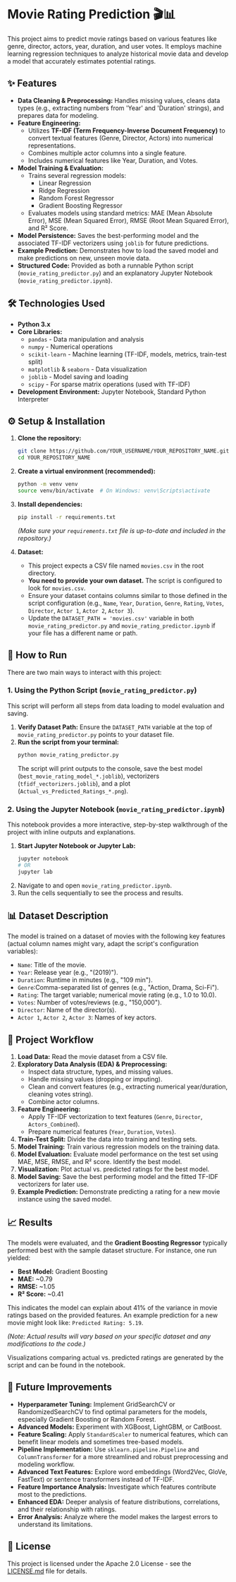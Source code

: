 # Movie Rating Prediction 🎬📊

This project aims to predict movie ratings based on various features like genre, director, actors, year, duration, and user votes. It employs machine learning regression techniques to analyze historical movie data and develop a model that accurately estimates potential ratings.

## ✨ Features

*   **Data Cleaning & Preprocessing:** Handles missing values, cleans data types (e.g., extracting numbers from 'Year' and 'Duration' strings), and prepares data for modeling.
*   **Feature Engineering:**
    *   Utilizes **TF-IDF (Term Frequency-Inverse Document Frequency)** to convert textual features (Genre, Director, Actors) into numerical representations.
    *   Combines multiple actor columns into a single feature.
    *   Includes numerical features like Year, Duration, and Votes.
*   **Model Training & Evaluation:**
    *   Trains several regression models:
        *   Linear Regression
        *   Ridge Regression
        *   Random Forest Regressor
        *   Gradient Boosting Regressor
    *   Evaluates models using standard metrics: MAE (Mean Absolute Error), MSE (Mean Squared Error), RMSE (Root Mean Squared Error), and R² Score.
*   **Model Persistence:** Saves the best-performing model and the associated TF-IDF vectorizers using `joblib` for future predictions.
*   **Example Prediction:** Demonstrates how to load the saved model and make predictions on new, unseen movie data.
*   **Structured Code:** Provided as both a runnable Python script (`movie_rating_predictor.py`) and an explanatory Jupyter Notebook (`movie_rating_predictor.ipynb`).

## 🛠️ Technologies Used

*   **Python 3.x**
*   **Core Libraries:**
    *   `pandas` - Data manipulation and analysis
    *   `numpy` - Numerical operations
    *   `scikit-learn` - Machine learning (TF-IDF, models, metrics, train-test split)
    *   `matplotlib` & `seaborn` - Data visualization
    *   `joblib` - Model saving and loading
    *   `scipy` - For sparse matrix operations (used with TF-IDF)
*   **Development Environment:** Jupyter Notebook, Standard Python Interpreter

## ⚙️ Setup & Installation

1.  **Clone the repository:**
    ```bash
    git clone https://github.com/YOUR_USERNAME/YOUR_REPOSITORY_NAME.git
    cd YOUR_REPOSITORY_NAME
    ```

2.  **Create a virtual environment (recommended):**
    ```bash
    python -m venv venv
    source venv/bin/activate  # On Windows: venv\Scripts\activate
    ```

3.  **Install dependencies:**
    ```bash
    pip install -r requirements.txt
    ```
    *(Make sure your `requirements.txt` file is up-to-date and included in the repository.)*

4.  **Dataset:**
    *   This project expects a CSV file named `movies.csv` in the root directory.
    *   **You need to provide your own dataset.** The script is configured to look for `movies.csv`.
    *   Ensure your dataset contains columns similar to those defined in the script configuration (e.g., `Name`, `Year`, `Duration`, `Genre`, `Rating`, `Votes`, `Director`, `Actor 1`, `Actor 2`, `Actor 3`).
    *   Update the `DATASET_PATH = 'movies.csv'` variable in both `movie_rating_predictor.py` and `movie_rating_predictor.ipynb` if your file has a different name or path.

## 🚀 How to Run

There are two main ways to interact with this project:

### 1. Using the Python Script (`movie_rating_predictor.py`)

This script will perform all steps from data loading to model evaluation and saving.

1.  **Verify Dataset Path:** Ensure the `DATASET_PATH` variable at the top of `movie_rating_predictor.py` points to your dataset file.
2.  **Run the script from your terminal:**
    ```bash
    python movie_rating_predictor.py
    ```
    The script will print outputs to the console, save the best model (`best_movie_rating_model_*.joblib`), vectorizers (`tfidf_vectorizers.joblib`), and a plot (`Actual_vs_Predicted_Ratings_*.png`).

### 2. Using the Jupyter Notebook (`movie_rating_predictor.ipynb`)

This notebook provides a more interactive, step-by-step walkthrough of the project with inline outputs and explanations.

1.  **Start Jupyter Notebook or Jupyter Lab:**
    ```bash
    jupyter notebook
    # OR
    jupyter lab
    ```
2.  Navigate to and open `movie_rating_predictor.ipynb`.
3.  Run the cells sequentially to see the process and results.

## 📊 Dataset Description

The model is trained on a dataset of movies with the following key features (actual column names might vary, adapt the script's configuration variables):

*   `Name`: Title of the movie.
*   `Year`: Release year (e.g., "(2019)").
*   `Duration`: Runtime in minutes (e.g., "109 min").
*   `Genre`:Comma-separated list of genres (e.g., "Action, Drama, Sci-Fi").
*   `Rating`: The target variable; numerical movie rating (e.g., 1.0 to 10.0).
*   `Votes`: Number of votes/reviews (e.g., "150,000").
*   `Director`: Name of the director(s).
*   `Actor 1`, `Actor 2`, `Actor 3`: Names of key actors.

## 📝 Project Workflow

1.  **Load Data:** Read the movie dataset from a CSV file.
2.  **Exploratory Data Analysis (EDA) & Preprocessing:**
    *   Inspect data structure, types, and missing values.
    *   Handle missing values (dropping or imputing).
    *   Clean and convert features (e.g., extracting numerical year/duration, cleaning votes string).
    *   Combine actor columns.
3.  **Feature Engineering:**
    *   Apply TF-IDF vectorization to text features (`Genre`, `Director`, `Actors_Combined`).
    *   Prepare numerical features (`Year`, `Duration`, `Votes`).
4.  **Train-Test Split:** Divide the data into training and testing sets.
5.  **Model Training:** Train various regression models on the training data.
6.  **Model Evaluation:** Evaluate model performance on the test set using MAE, MSE, RMSE, and R² score. Identify the best model.
7.  **Visualization:** Plot actual vs. predicted ratings for the best model.
8.  **Model Saving:** Save the best performing model and the fitted TF-IDF vectorizers for later use.
9.  **Example Prediction:** Demonstrate predicting a rating for a new movie instance using the saved model.

## 📈 Results

The models were evaluated, and the **Gradient Boosting Regressor** typically performed best with the sample dataset structure. For instance, one run yielded:

*   **Best Model:** Gradient Boosting
*   **MAE:** ~0.79
*   **RMSE:** ~1.05
*   **R² Score:** ~0.41

This indicates the model can explain about 41% of the variance in movie ratings based on the provided features. An example prediction for a new movie might look like: `Predicted Rating: 5.19`.

*(Note: Actual results will vary based on your specific dataset and any modifications to the code.)*

Visualizations comparing actual vs. predicted ratings are generated by the script and can be found in the notebook.

## 🔮 Future Improvements

*   **Hyperparameter Tuning:** Implement GridSearchCV or RandomizedSearchCV to find optimal parameters for the models, especially Gradient Boosting or Random Forest.
*   **Advanced Models:** Experiment with XGBoost, LightGBM, or CatBoost.
*   **Feature Scaling:** Apply `StandardScaler` to numerical features, which can benefit linear models and sometimes tree-based models.
*   **Pipeline Implementation:** Use `sklearn.pipeline.Pipeline` and `ColumnTransformer` for a more streamlined and robust preprocessing and modeling workflow.
*   **Advanced Text Features:** Explore word embeddings (Word2Vec, GloVe, FastText) or sentence transformers instead of TF-IDF.
*   **Feature Importance Analysis:** Investigate which features contribute most to the predictions.
*   **Enhanced EDA:** Deeper analysis of feature distributions, correlations, and their relationship with ratings.
*   **Error Analysis:** Analyze where the model makes the largest errors to understand its limitations.

## 📜 License

This project is licensed under the Apache 2.0 License - see the [LICENSE.md](LICENSE.md) file for details.
